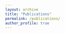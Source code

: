 ```yaml
---
layout: archive
title: "Publications"
permalink: /publications/
author_profile: true
---
```


 
<script src="[https://bibbase.org/show?bib=https%3A%2F%2Fapi.zotero.org%2Fusers%2F8518745%2Fcollections%2FR6WQU7QK%2Fitems%3Fkey%3D7S5bVyQNbpzp4napLnNPAvG6%26format%3Dbibtex%26limit%3D100&jsonp=1](https://bibbase.org/show?bib=https%3A%2F%2Fbibbase.org%2Fnetwork%2Ffiles%2Fj4fb9TwnMg9RAAuDu&commas=true&msg=embed)"></script>

